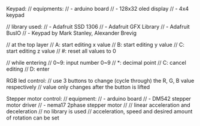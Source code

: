 Keypad:
// equipments:
// - arduino board
// - 128x32 oled display
// - 4x4 keypad

// library used:
// - Adafruit SSD 1306
// - Adafruit GFX Library
// - Adafruit BusIO
// - Keypad by Mark Stanley, Alexander Brevig

// at the top layer
// A: start editing x value
// B: start editing y value
// C: start editing z value
// #: reset all values to 0

// while entering
// 0~9: input number 0~9
// *: decimal point
// C: cancel editing
// D: enter


RGB led control:
// use 3 buttons to change (cycle through) the R, G, B value respectively 
// value only changes after the button is lifted


Stepper motor control:
// equipment:
// - arduino board
// - DM542 stepper motor driver
// - nema17 2phase stepper motor
//
// linear acceleration and deceleration
// no library is used
// acceleration, speed and desired amount of rotation can be set
